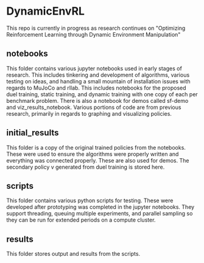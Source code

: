 # DynamicEnvRL

This repo is currently in progress as research continues on "Optimizing Reinforcement Learning through Dynamic Environment Manipulation"

## notebooks
This folder contains various jupyter notebooks used in early stages of research. This includes tinkering and development of algorithms, various testing on ideas, and handling a small mountain of installation issues with regards to MuJoCo and rllab. This includes notebooks for the proposed duel training, static training, and dynamic training with one copy of each per benchmark problem. There is also a notebook for demos called sf-demo and viz_results_notebook. Various portions of code are from previous research, primarily in regards to graphing and visualizing policies.

## initial_results
This folder is a copy of the original trained policies from the notebooks. These were used to ensure the algorithms were properly written and everything was connected properly. These are also used for demos. The secondary policy v generated from duel training is stored here.

## scripts
This folder contains various python scripts for testing. These were developed after prototyping was completed in the jupyter notebooks. They support threading, queuing multiple experiments, and parallel sampling so they can be run for extended periods on a compute cluster.

## results
This folder stores output and results from the scripts.
